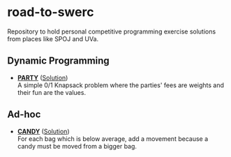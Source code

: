 # road-to-swerc
Repository to hold personal competitive programming exercise solutions from places like SPOJ and UVa.

## Dynamic Programming
* [**PARTY**](http://www.spoj.com/problems/PARTY/) ([Solution](https://github.com/aquelemiguel/road-to-swerc/tree/master/spoj/june-2018/PARTY.cpp))  
A simple 0/1 Knapsack problem where the parties' fees are weights and their fun are the values.

## Ad-hoc
* [**CANDY**](https://www.spoj.com/problems/CANDY/) ([Solution](https://github.com/aquelemiguel/road-to-swerc/blob/master/spoj/june-2018/CANDY.cpp))  
For each bag which is below average, add a movement because a candy must be moved from a bigger bag.
